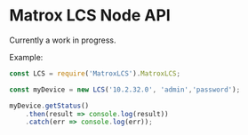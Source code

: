 # Matrox LCS Node API

Currently a work in progress.


Example:
```js
const LCS = require('MatroxLCS').MatroxLCS; 

const myDevice = new LCS('10.2.32.0', 'admin','password');

myDevice.getStatus()
    .then(result => console.log(result))
    .catch(err => console.log(err));

```